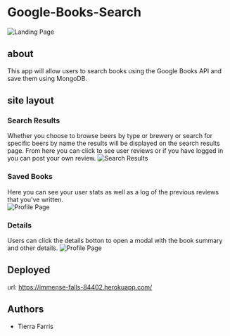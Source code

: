 # Google-Books-Search
 ![Landing Page](./public/img/readme/landing.png)
## about
This app will allow users to search books using the Google Books API and save them using MongoDB.
## site layout
### Search Results
Whether you choose to browse beers by type or brewery or search for specific beers by name the results will be displayed on the search results page.  From here you can click to see user reviews or if you have logged in you can post your own review. 
![Search Results](./public/img/readme/search.png)

### Saved Books
Here you can see your user stats as well as a log of  the previous reviews that you've written.  
![Profile Page](./public/img/readme/profile.png)

### Details
Users can click the details botton to open a modal with the book summary and other details.
![Profile Page](./public/img/readme/profile.png)

## Deployed
url: https://immense-falls-84402.herokuapp.com/

## Authors
* Tierra Farris


